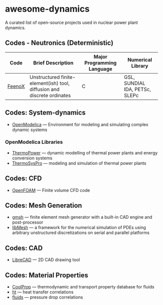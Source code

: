 # awesome-dynamics

A curated list of open-source projects used in nuclear power plant dynamics.

## Codes - Neutronics (Deterministic)


| Code                                      | Brief Description                                                       | Major Programming Language | Numerical Library              |
| ----------------------------------------- | ----------------------------------------------------------------------- | -------------------------- | ------------------------------ |
| [FeenoX](https://www.seamplex.com/feenox) | Unstructured finite-element(ish) tool, diffusion and discrete ordinates | C                          | GSL, SUNDIAL IDA, PETSc, SLEPc |


## Codes: System-dynamics
- [OpenModelica](https://github.com/OpenModelica/OpenModelica/) — Environment for modeling and simulating complex dynamic systems

### OpenModelica Libraries
- [ThermoPower](https://github.com/casella/ThermoPower) — dynamic modelling of thermal power plants and energy conversion systems
- [ ThermoSysPro](https://github.com/ThermoSysPro/ThermoSysPro) — modeling and simulation of thermal power plants

## Codes: CFD
- [OpenFOAM](https://www.openfoam.com/) — Finite volume CFD code

## Codes: Mesh Generation
- [gmsh](https://gitlab.onelab.info/gmsh/gmsh.git) — finite element mesh generator with a built-in CAD engine and post-processor
- [libMesh](https://github.com/libMesh) —  a framework for the numerical simulation of PDEs using arbitrary unstructured discretizations on serial and parallel platforms

## Codes: CAD
- [LibreCAD](https://github.com/LibreCAD/LibreCAD.git) — 2D CAD drawing tool

## Codes: Material Properties
- [CoolProp](http://coolprop.org/) — thermodynamic and transport property database for fluids
- [ht](https://github.com/CalebBell/ht) — heat transfer correlations
- [fluids](https://github.com/CalebBell/fluids) — pressure drop correlations
